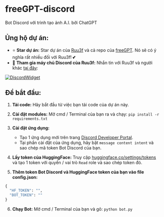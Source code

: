 # freeGPT-discord

Bot Discord với trình tạo ảnh A.I. bởi ChatGPT

## Ủng hộ dự án:
- ⭐ **Star dự án:** Star dự án của [Ruu3f](https://github.com/Ruu3f/freeGPT-discord) và cả repo của [freeGPT](https://github.com/Ruu3f/freeGPT). Nó sẽ có ý nghĩa rất nhiều đối với Ruu3f! 💕
- 🎉 **Tham gia máy chủ Discord của Ruu3f:** Nhắn tin với Ruu3f và người khác [tại đây](https://dsc.gg/devhub-rsgh):

[![DiscordWidget](https://discordapp.com/api/guilds/1137347499414278204/widget.png?style=banner2)](https://dsc.gg/devhub-rsgh)

## Để bắt đầu:

1. **Tải code:** Hãy bắt đầu từ việc bạn tải code của dự án này.

2. **Cài đặt modules:** Mở cmd / Terminal của bạn ra và chạy:
```pip install -r requirements.txt```

3. **Cài đặt ứng dụng:**
    - Tạo 1 ứng dụng mới trên trang [Discord Developer Portal](https://discord.com/developers).
    - Tại phần cài đặt của ứng dụng, hãy bật `message content intent` và sao chép mã token Bot Discord của bạn.

4. **Lấy token của HuggingFace:** Truy cập [huggingface.co/settings/tokens](https://huggingface.co/settings/tokens) và tạo 1 token với quyền / vai trò `Read` role và sao chép token đó.

5. **Thêm token Bot Discord và HuggingFace token của bạn vào file config.json:**
  ```python
  {
    "HF_TOKEN": "",
    "BOT_TOKEN": ""
  }
  ```

6. **Chạy Bot:** Mở cmd / Terminal của bạn và gõ:
```python bot.py```
